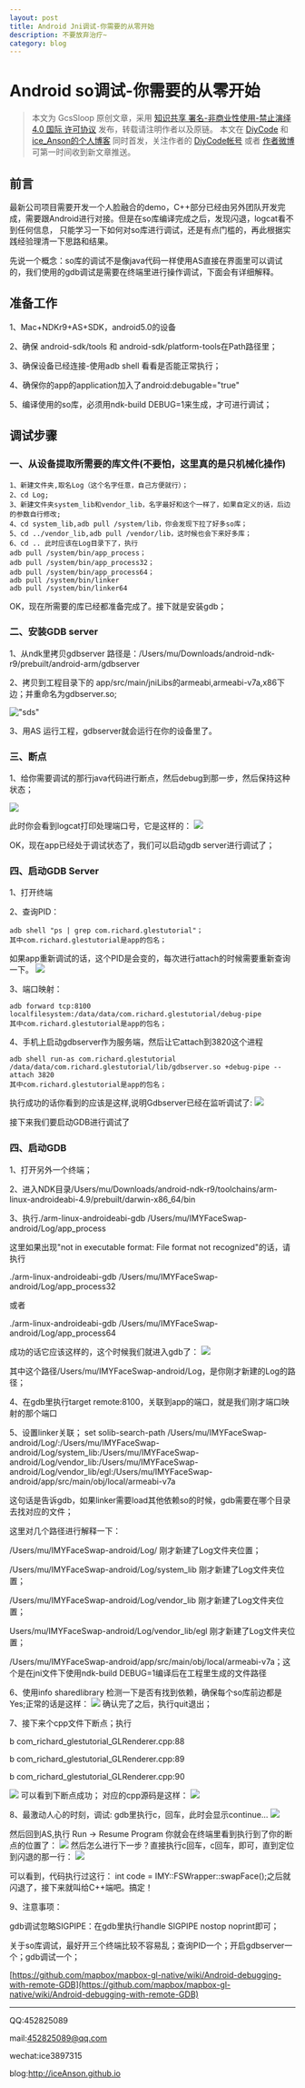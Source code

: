 ```yaml
---
layout: post
title: Android Jni调试-你需要的从零开始
description: 不要放弃治疗~
category: blog
---
```


# Android so调试-你需要的从零开始
>本文为 GcsSloop 原创文章，采用 [知识共享 署名-非商业性使用-禁止演绎 4.0 国际 许可协议](https://creativecommons.org/licenses/by-nc-nd/4.0/deed.zh) 发布，转载请注明作者以及原链。
> 本文在 [DiyCode](http://www.diycode.cc/topics/392)  和 [ice_Anson的个人博客](http://iceanson.github.io/) 同时首发，关注作者的 [DiyCode帐号](http://www.diycode.cc/sloop) 或者 [作者微博](http://weibo.com/iceanson?is_all=1) 可第一时间收到新文章推送。

## 前言
	
最新公司项目需要开发一个人脸融合的demo，C++部分已经由另外团队开发完成，需要跟Android进行对接。但是在so库编译完成之后，发现闪退，logcat看不到任何信息，
只能学习一下如何对so库进行调试，还是有点门槛的，再此根据实践经验理清一下思路和结果。

先说一个概念：so库的调试不是像java代码一样使用AS直接在界面里可以调试的，我们使用的gdb调试是需要在终端里进行操作调试，下面会有详细解释。

## 准备工作

1、Mac+NDKr9+AS+SDK，android5.0的设备

2、确保 android-sdk/tools 和 android-sdk/platform-tools在Path路径里；

3、确保设备已经连接-使用adb shell 看看是否能正常执行；

4、确保你的app的application加入了android:debugable="true"

5、编译使用的so库，必须用ndk-build DEBUG=1来生成，才可进行调试；

## 调试步骤

### 一、从设备提取所需要的库文件(不要怕，这里真的是只机械化操作)
	
	1、新建文件夹,取名Log（这个名字任意，自己方便就行）；
	2、cd Log;
	3、新建文件夹system_lib和vendor_lib，名字最好和这个一样了，如果自定义的话，后边的参数自行修改;
	4、cd system_lib,adb pull /system/lib，你会发现下拉了好多so库；
	5、cd ../vendor_lib,adb pull /vendor/lib，这时候也会下来好多库；
	6、cd .. 此时应该在Log目录下了，执行 
	adb pull /system/bin/app_process；
	adb pull /system/bin/app_process32；
	adb pull /system/bin/app_process64；
	adb pull /system/bin/linker 
	adb pull /system/bin/linker64
	
OK，现在所需要的库已经都准备完成了。接下就是安装gdb；

### 二、安装GDB server

1、从ndk里拷贝gdbserver
路径是：/Users/mu/Downloads/android-ndk-r9/prebuilt/android-arm/gdbserver
	
2、拷贝到工程目录下的 app/src/main/jniLibs的armeabi,armeabi-v7a,x86下边；并重命名为gdbserver.so;
	
!["sds"](http://7xnby9.com1.z0.glb.clouddn.com/so1.png)

3、用AS 运行工程，gdbserver就会运行在你的设备里了。

### 三、断点

1、给你需要调试的那行java代码进行断点，然后debug到那一步，然后保持这种状态；

![](http://7xnby9.com1.z0.glb.clouddn.com/SO2.png)

此时你会看到logcat打印处理端口号，它是这样的：
![](http://7xnby9.com1.z0.glb.clouddn.com/SO3.png)


OK，现在app已经处于调试状态了，我们可以启动gdb server进行调试了；

### 四、启动GDB Server

1、打开终端

2、查询PID：

	adb shell "ps | grep com.richard.glestutorial"；
	其中com.richard.glestutorial是app的包名；
如果app重新调试的话，这个PID是会变的，每次进行attach的时候需要重新查询一下。
![](http://7xnby9.com1.z0.glb.clouddn.com/SO4.png)

3、端口映射：

	adb forward tcp:8100 localfilesystem:/data/data/com.richard.glestutorial/debug-pipe
	其中com.richard.glestutorial是app的包名；

4、手机上启动gdbserver作为服务端，然后让它attach到3820这个进程

	adb shell run-as com.richard.glestutorial /data/data/com.richard.glestutorial/lib/gdbserver.so +debug-pipe --attach 3820 
	其中com.richard.glestutorial是app的包名；

执行成功的话你看到的应该是这样,说明Gdbserver已经在监听调试了:
![](http://7xnby9.com1.z0.glb.clouddn.com/SO6.png)

接下来我们要启动GDB进行调试了
### 四、启动GDB 

1、打开另外一个终端；

2、进入NDK目录/Users/mu/Downloads/android-ndk-r9/toolchains/arm-linux-androideabi-4.9/prebuilt/darwin-x86_64/bin
	
3、执行./arm-linux-androideabi-gdb /Users/mu/IMYFaceSwap-android/Log/app_process

这里如果出现"not in executable format: File format not recognized"的话，请执行

./arm-linux-androideabi-gdb /Users/mu/IMYFaceSwap-android/Log/app_process32

或者

./arm-linux-androideabi-gdb /Users/mu/IMYFaceSwap-android/Log/app_process64

成功的话它应该这样的，这个时候我们就进入gdb了：
![](http://7xnby9.com1.z0.glb.clouddn.com/SO7.png)

其中这个路径/Users/mu/IMYFaceSwap-android/Log，是你刚才新建的Log的路径；	

4、在gdb里执行target remote:8100，关联到app的端口，就是我们刚才端口映射的那个端口

5、设置linker关联；
set solib-search-path /Users/mu/IMYFaceSwap-android/Log/:/Users/mu/IMYFaceSwap-android/Log/system_lib:/Users/mu/IMYFaceSwap-android/Log/vendor_lib:/Users/mu/IMYFaceSwap-android/Log/vendor_lib/egl:/Users/mu/IMYFaceSwap-android/app/src/main/obj/local/armeabi-v7a

这句话是告诉gdb，如果linker需要load其他依赖so的时候，gdb需要在哪个目录去找对应的文件；

这里对几个路径进行解释一下：

/Users/mu/IMYFaceSwap-android/Log/ 刚才新建了Log文件夹位置；

/Users/mu/IMYFaceSwap-android/Log/system_lib 刚才新建了Log文件夹位置；

/Users/mu/IMYFaceSwap-android/Log/vendor_lib 刚才新建了Log文件夹位置；

Users/mu/IMYFaceSwap-android/Log/vendor_lib/egl 刚才新建了Log文件夹位置；

/Users/mu/IMYFaceSwap-android/app/src/main/obj/local/armeabi-v7a；这个是在jni文件下使用ndk-build DEBUG=1编译后在工程里生成的文件路径

6、使用info sharedlibrary 检测一下是否有找到依赖，确保每个so库前边都是Yes;正常的话是这样：
![](http://7xnby9.com1.z0.glb.clouddn.com/SO8.png)
确认完了之后，执行quit退出；

7、接下来个cpp文件下断点；执行

b com_richard_glestutorial_GLRenderer.cpp:88

b com_richard_glestutorial_GLRenderer.cpp:89

b com_richard_glestutorial_GLRenderer.cpp:90

![](http://7xnby9.com1.z0.glb.clouddn.com/SO11.png)
可以看到下断点成功；
对应的cpp源码是这样：
![](http://7xnby9.com1.z0.glb.clouddn.com/SO12.png)


8、最激动人心的时刻，调试:
gdb里执行c，回车，此时会显示continue...
![](http://7xnby9.com1.z0.glb.clouddn.com/SO13.png)

然后回到AS,执行 Run -> Resume Program
你就会在终端里看到执行到了你的断点的位置了：
![](http://7xnby9.com1.z0.glb.clouddn.com/SO14.png)
然后怎么进行下一步？直接执行c回车，c回车，即可，直到定位到闪退的那一行：
![](http://7xnby9.com1.z0.glb.clouddn.com/SO15.png)

可以看到，代码执行过这行： int code =  IMY::FSWrapper::swapFace();之后就闪退了，接下来就叫给C++端吧。搞定！

9、注意事项：

gdb调试忽略SIGPIPE：在gdb里执行handle SIGPIPE nostop noprint即可；

关于so库调试，最好开三个终端比较不容易乱；查询PID一个；开启gdbserver一个；gdb调试一个；

[https://github.com/mapbox/mapbox-gl-native/wiki/Android-debugging-with-remote-GDB](https://github.com/mapbox/mapbox-gl-native/wiki/Android-debugging-with-remote-GDB)

----------
QQ:452825089

mail:452825089@qq.com

wechat:ice3897315

blog:http://iceAnson.github.io